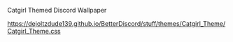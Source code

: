 Catgirl Themed Discord Wallpaper

https://dejoltzdude139.github.io/BetterDiscord/stuff/themes/Catgirl_Theme/Catgirl_Theme.css
